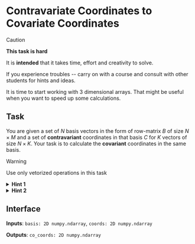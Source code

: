 # Contravariate Coordinates to Covariate Coordinates

<div class="alert alert-danger">

> [!CAUTION]
> **This task is hard** 
>
> It is **intended** that it takes time, effort and creativity to solve.
>
>If you experience troubles -- carry on with a course and
>consult with other students for hints and ideas.

It is time to start working with 3 dimensional arrays. That
might be useful when you want to speed up some calculations.

## Task

You are given a set of $N$ basis vectors in the form of row-matrix
$B$ of size $N \times M$ and a set of **contravariant** 
coordinates in that basis $C$ for $K$ vectors of
size $N \times K$. Your task is to calculate the **covariant**
coordinates in the same basis.

> [!WARNING]
> Use only vetorized operations in this task

<details>
<summary> <b>Hint 1</b> </summary>

> [!TIP]
> You should operate with definitions of covariant and
> contravariant coordinates.
>
> Covariate coordinates are easy to calculate, but harder to use
> in reconstruction:
>
> $$x_k^* = \left<\mathbf x, \mathbf e_k\right>,$$
>
> the contravariant coordinates meanwhile are responsible for
> reconstruction:
> 
> $$\mathbf x = \sum_{k=1}^N x_k \mathbf e_k.$$
>
> Inserting the second expression in the first, one can derive
> a relation between the covariant and contravariant 
> coordinates.
>
> From there you will see, how the covariant coordinates can be
> expressed via contravariant ones.
</details>

<details>
<summary> <b>Hint 2</b> </summary>

> [!TIP]
> This task is somewhat similar to the vector reconstruction
> from contravariant coordinates.
</details>

## Interface

**Inputs**: `basis: 2D numpy.ndarray`, `coords: 2D numpy.ndarray`

**Outputs**: `co_coords: 2D numpy.ndarray`